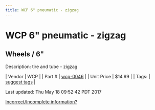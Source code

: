```yaml
---
title: WCP 6" pneumatic - zigzag
---
```


# WCP 6" pneumatic - zigzag
## Wheels / 6"
Description: 	tire and tube - zigzag 

| Vendor | WCP | 
| Part # | [wcp-0046](http://www.wcproducts.net/pneumatic-wheels) | 
| Unit Price | $14.99 | 
| Tags: | [suggest tags](https://docs.google.com/forms/d/e/1FAIpQLSeWyY8v3RgOty-MyWmh9U0iivNYN_molChYyS-0U-o-kOAv_g/viewform) | 

Last updated: Thu May 18 09:52:42 PDT 2017

 [Incorrect/Incomplete information?](https://docs.google.com/forms/d/e/1FAIpQLSeWyY8v3RgOty-MyWmh9U0iivNYN_molChYyS-0U-o-kOAv_g/viewform)